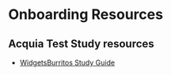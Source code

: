 # Onboarding Resources

## Acquia Test Study resources

- [WidgetsBurritos Study Guide](https://github.com/WidgetsBurritos/d8-studyguide)
